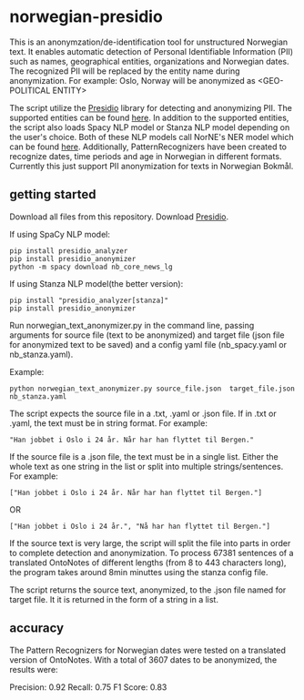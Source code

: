 # norwegian-presidio
This is an anonymzation/de-identification tool for unstructured Norwegian text. It enables automatic detection of Personal Identifiable Information (PII) such as names, geographical entities, organizations and Norwegian dates. The recognized PII will be replaced by the entity name during anonymization. For example: Oslo, Norway will be anonymized as <GEO-POLITICAL ENTITY\>

The script utilize the [Presidio](https://microsoft.github.io/presidio/)
library for detecting and anonymizing PII. The supported entities can be 
found [here](https://microsoft.github.io/presidio/supported_entities/). In addition to the supported entities, the script also loads Spacy NLP model or Stanza NLP model depending on the user's choice. Both of these NLP models call NorNE's NER model which can be found [here](https://github.com/ltgoslo/norne). Additionally, PatternRecognizers have been created to recognize dates, time periods and age in Norwegian in different formats. 
Currently this just support PII anonymization for texts in
Norwegian Bokmål. 

## getting started

Download all files from this repository. 
Download [Presidio](https://microsoft.github.io/presidio/installation/#__tabbed_1_1).

If using SpaCy NLP model:
```
pip install presidio_analyzer
pip install presidio_anonymizer
python -m spacy download nb_core_news_lg
```

If using Stanza NLP model(the better version):
```
pip install "presidio_analyzer[stanza]"
pip install presidio_anonymizer
```

Run norwegian_text_anonymizer.py in the command line, passing arguments for source file (text to be anonymized) and target file (json file for anonymized text to be saved) and a config yaml file (nb_spacy.yaml or nb_stanza.yaml). 

Example: 
```
python norwegian_text_anonymizer.py source_file.json  target_file.json nb_stanza.yaml
```

The script expects the source file in a .txt, .yaml or .json file. If in .txt or .yaml, the text must be in string format. For example:
```
"Han jobbet i Oslo i 24 år. Når har han flyttet til Bergen."
```
If the source file is a .json file, the text must be in a single list. Either the whole text as one string in the list or split into multiple strings/sentences. For example:
```
["Han jobbet i Oslo i 24 år. Når har han flyttet til Bergen."]
```
OR
```
["Han jobbet i Oslo i 24 år.", "Nå har han flyttet til Bergen."]
```

If the source text is very large, the script will split the file into parts in order to complete detection and anonymization. To process 67381 sentences of a translated OntoNotes of different lengths (from 8 to 443 characters long), the program takes around 8min minuttes using the stanza config file. 

The script returns the source text, anonymized, to the .json file named for target file. It it is returned in the form of a string in a list. 

## accuracy

The Pattern Recognizers for Norwegian dates were tested on a translated version of OntoNotes. With a total of 3607 dates to be anonymized, the results were:

Precision: 0.92
Recall: 0.75
F1 Score: 0.83

